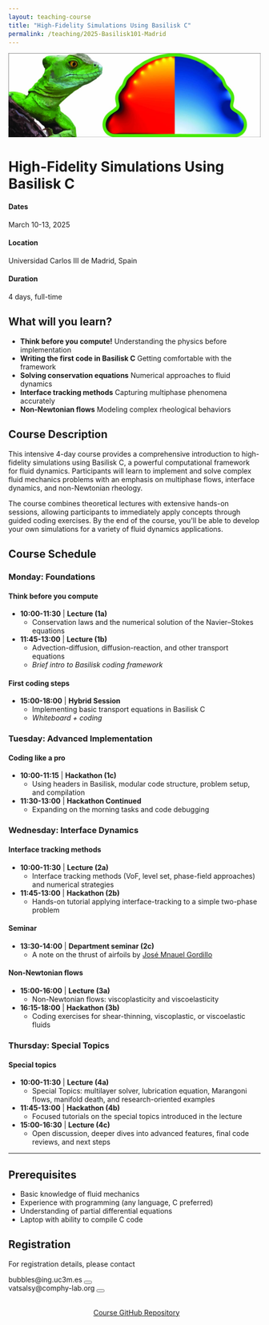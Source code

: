```yaml
---
layout: teaching-course
title: "High-Fidelity Simulations Using Basilisk C"
permalink: /teaching/2025-Basilisk101-Madrid
---
```


<div class="course-image">
  <img src="/assets/images/teaching/basilisk-madrid-banner.jpg" alt="High-Fidelity Simulations Using Basilisk C" loading="lazy">
</div>

# High-Fidelity Simulations Using Basilisk C

<div class="course-details">
  <div class="course-details__item">
    <h4><i class="fa-solid fa-calendar-days"></i> Dates</h4>
    <p>March 10-13, 2025</p>
  </div>
  <div class="course-details__item">
    <h4><i class="fa-solid fa-location-dot"></i> Location</h4>
    <p>Universidad Carlos III de Madrid, Spain</p>
  </div>
  <div class="course-details__item">
    <h4><i class="fa-solid fa-clock"></i> Duration</h4>
    <p>4 days, full-time</p>
  </div>
</div>

## What will you learn?

- **Think before you compute!** Understanding the physics before implementation
- **Writing the first code in Basilisk C** Getting comfortable with the framework
- **Solving conservation equations** Numerical approaches to fluid dynamics
- **Interface tracking methods** Capturing multiphase phenomena accurately
- **Non-Newtonian flows** Modeling complex rheological behaviors

## Course Description

This intensive 4-day course provides a comprehensive introduction to high-fidelity simulations using Basilisk C, a powerful computational framework for fluid dynamics. Participants will learn to implement and solve complex fluid mechanics problems with an emphasis on multiphase flows, interface dynamics, and non-Newtonian rheology.

The course combines theoretical lectures with extensive hands-on sessions, allowing participants to immediately apply concepts through guided coding exercises. By the end of the course, you'll be able to develop your own simulations for a variety of fluid dynamics applications.

## Course Schedule

### Monday: Foundations
#### Think before you compute
- **10:00-11:30** | **Lecture (1a)**
  - Conservation laws and the numerical solution of the Navier–Stokes equations
- **11:45-13:00** | **Lecture (1b)**
  - Advection-diffusion, diffusion-reaction, and other transport equations
  - *Brief intro to Basilisk coding framework*

#### First coding steps
- **15:00-18:00** | **Hybrid Session**
  - Implementing basic transport equations in Basilisk C
  - *Whiteboard + coding*

### Tuesday: Advanced Implementation
#### Coding like a pro
- **10:00-11:15** | **Hackathon (1c)**
  - Using headers in Basilisk, modular code structure, problem setup, and compilation
- **11:30-13:00** | **Hackathon Continued**
  - Expanding on the morning tasks and code debugging

### Wednesday: Interface Dynamics
#### Interface tracking methods
- **10:00-11:30** | **Lecture (2a)**
  - Interface tracking methods (VoF, level set, phase-field approaches) and numerical strategies
- **11:45-13:00** | **Hackathon (2b)**
  - Hands-on tutorial applying interface-tracking to a simple two-phase problem

#### Seminar
- **13:30-14:00** | **Department seminar (2c)**
  - A note on the thrust of airfoils by [José Mnauel Gordillo](https://scholar.google.com/citations?user=14wOsewAAAAJ&hl=en&inst=5726176096060060532&oi=ao)

#### Non-Newtonian flows
- **15:00-16:00** | **Lecture (3a)**
  - Non-Newtonian flows: viscoplasticity and viscoelasticity
- **16:15-18:00** | **Hackathon (3b)**
  - Coding exercises for shear-thinning, viscoplastic, or viscoelastic fluids

### Thursday: Special Topics
#### Special topics
- **10:00-11:30** | **Lecture (4a)**
  - Special Topics: multilayer solver, lubrication equation, Marangoni flows, manifold death, and research-oriented examples
- **11:45-13:00** | **Hackathon (4b)**
  - Focused tutorials on the special topics introduced in the lecture
- **15:00-16:30** | **Lecture (4c)**
  - Open discussion, deeper dives into advanced features, final code reviews, and next steps

---

## Prerequisites

- Basic knowledge of fluid mechanics
- Experience with programming (any language, C preferred)
- Understanding of partial differential equations
- Laptop with ability to compile C code


## Registration

For registration details, please contact 
<div class="email-container">
    <span class="email-text">bubbles@ing.uc3m.es</span>
    <button class="copy-btn" onclick="copyEmail(this)" data-text="bubbles@ing.uc3m.es" aria-label="Copy email address bubbles@ing.uc3m.es">
        <i class="fas fa-copy"></i>
    </button>
</div>
<div class="email-container">
    <span class="email-text">vatsalsy@comphy-lab.org</span>
    <button class="copy-btn" onclick="copyEmail(this)" data-text="vatsalsy@comphy-lab.org" aria-label="Copy email address vatsalsy@comphy-lab.org">
        <i class="fas fa-copy"></i>
    </button>
</div>

<script>
function copyEmail(button) {
  const textToCopy = button.getAttribute('data-text');
  
  // Create a temporary textarea element to copy from
  const textarea = document.createElement('textarea');
  textarea.value = textToCopy;
  textarea.setAttribute('readonly', '');
  textarea.style.position = 'absolute';
  textarea.style.left = '-9999px';
  document.body.appendChild(textarea);
  
  // Select and copy the text
  textarea.select();
  document.execCommand('copy');
  
  // Remove the temporary element
  document.body.removeChild(textarea);
  
  // Show feedback
  const originalIcon = button.innerHTML;
  button.innerHTML = '<i class="fas fa-check"></i>';
  button.classList.add('copied');
  
  // Restore original state after a delay
  setTimeout(() => {
    button.innerHTML = originalIcon;
    button.classList.remove('copied');
  }, 2000);
}
</script>

<div style="margin-top: 2rem; text-align: center;">
  <a href="https://github.com/comphy-lab/Basilisk-101" class="course-card__link" target="_blank">
    <i class="fa-brands fa-github" style="margin-right: 0.5rem; font-style: normal;"></i>Course GitHub Repository
  </a>
</div> 
